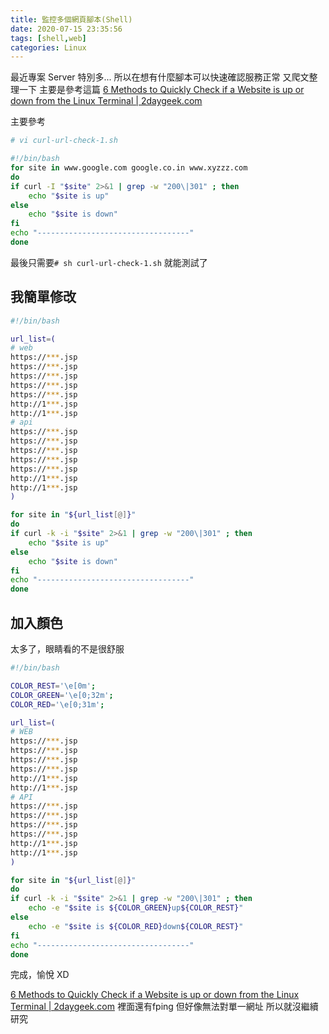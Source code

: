 ```yaml
---
title: 監控多個網頁腳本(Shell)
date: 2020-07-15 23:35:56
tags: [shell,web]
categories: Linux
---
```


最近專案 Server 特別多...
所以在想有什麼腳本可以快速確認服務正常
又爬文整理一下
主要是參考這篇 [6 Methods to Quickly Check if a Website is up or down from the Linux Terminal | 2daygeek.com](https://www.2daygeek.com/linux-command-check-website-is-up-down-alive/)

<!--more-->

主要參考
```bash
# vi curl-url-check-1.sh

#!/bin/bash
for site in www.google.com google.co.in www.xyzzz.com
do
if curl -I "$site" 2>&1 | grep -w "200\|301" ; then
    echo "$site is up"
else
    echo "$site is down"
fi
echo "----------------------------------"
done
```

最後只需要`# sh curl-url-check-1.sh`
就能測試了

## 我簡單修改

```bash
#!/bin/bash

url_list=(
# web
https://***.jsp
https://***.jsp
https://***.jsp
https://***.jsp
https://***.jsp
http://1***.jsp
http://1***.jsp
# api
https://***.jsp
https://***.jsp
https://***.jsp
https://***.jsp
https://***.jsp
http://1***.jsp
http://1***.jsp
)

for site in "${url_list[@]}"
do
if curl -k -i "$site" 2>&1 | grep -w "200\|301" ; then
    echo "$site is up"
else
    echo "$site is down"
fi
echo "----------------------------------"
done
```

## 加入顏色

太多了，眼睛看的不是很舒服

```bash
#!/bin/bash

COLOR_REST='\e[0m';
COLOR_GREEN='\e[0;32m';
COLOR_RED='\e[0;31m';

url_list=(
# WEB
https://***.jsp
https://***.jsp
https://***.jsp
https://***.jsp
http://1***.jsp
http://1***.jsp
# API
https://***.jsp
https://***.jsp
https://***.jsp
https://***.jsp
http://1***.jsp
http://1***.jsp
)

for site in "${url_list[@]}"
do
if curl -k -i "$site" 2>&1 | grep -w "200\|301" ; then
    echo -e "$site is ${COLOR_GREEN}up${COLOR_REST}"
else
    echo -e "$site is ${COLOR_RED}down${COLOR_REST}"
fi
echo "----------------------------------"
done
```


完成，愉悅 XD

[6 Methods to Quickly Check if a Website is up or down from the Linux Terminal | 2daygeek.com](https://www.2daygeek.com/linux-command-check-website-is-up-down-alive/)
裡面還有fping 
但好像無法對單一網址
所以就沒繼續研究